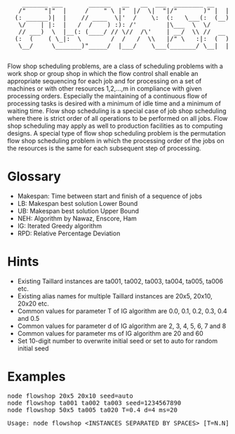 <pre>
    _______ ___       ______   __   __  ___  ________ __    __    ______   _______
   /"     "|"  |     /    " \ |"  |/  \|  "|/"       )" |  | "\  /    " \ |   __ "\
  (: ______)|  |    // ____  \|'  /    \:  (:   \___(:  (__)  :)// ____  \(. |__) :)
   \/    | |:  |   /  /    ) :): /'        |\___  \  \/      \//  /    ) :):  ____/
   // ___)  \  |__(: (____/ // \//  /\'    | __/  \\ //  __  \(: (____/ //(|  /
  (:  (    ( \_|:  \        /  /   /  \\   |/" \   :|:  (  )  :)        //|__/ \
   \__/     \_______)"_____/  |___/    \___(_______/ \__|  |__/ \"_____/(_______)

</pre>
Flow shop scheduling problems, are a class of scheduling problems with a work shop or group shop in which the flow control shall enable an appropriate sequencing for each job and for processing on a set of machines or with other resources 1,2,...,m in compliance with given processing orders. Especially the maintaining of a continuous flow of processing tasks is desired with a minimum of idle time and a minimum of waiting time. Flow shop scheduling is a special case of job shop scheduling where there is strict order of all operations to be performed on all jobs. Flow shop scheduling may apply as well to production facilities as to computing designs. A special type of flow shop scheduling problem is the permutation flow shop scheduling problem in which the processing order of the jobs on the resources is the same for each subsequent step of processing.

# Glossary
* Makespan: Time between start and finish of a sequence of jobs
* LB: Makespan best solution Lower Bound
* UB: Makespan best solution Upper Bound
* NEH: Algorithm by Nawaz, Enscore, Ham
* IG: Iterated Greedy algorithm
* RPD: Relative Percentage Deviation

# Hints
* Existing Taillard instances are ta001, ta002, ta003, ta004, ta005, ta006 etc.
* Existing alias names for multiple Taillard instances are 20x5, 20x10, 20x20 etc.
* Common values for parameter T of IG algorithm are 0.0, 0.1, 0.2, 0.3, 0.4 and 0.5
* Common values for parameter d of IG algorithm are 2, 3, 4, 5, 6, 7 and 8
* Common values for parameter ms of IG algorithm are 20 and 60
* Set 10-digit number to overwrite initial seed or set to auto for random initial seed

# Examples
<pre>
node flowshop 20x5 20x10 seed=auto
node flowshop ta001 ta002 ta003 seed=1234567890
node flowshop 50x5 ta005 ta020 T=0.4 d=4 ms=20
</pre>

<pre>
Usage: node flowshop &lt;INSTANCES SEPARATED BY SPACES&gt; [T=N.N] [d=N] [ms=NNN] [seed=D10|auto|default]
</pre>
